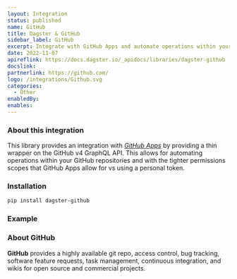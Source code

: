```yaml
---
layout: Integration
status: published
name: GitHub
title: Dagster & GitHub
sidebar_label: GitHub
excerpt: Integrate with GitHub Apps and automate operations within your github repositories.
date: 2022-11-07
apireflink: https://docs.dagster.io/_apidocs/libraries/dagster-github
docslink: 
partnerlink: https://github.com/
logo: /integrations/Github.svg
categories:
  - Other
enabledBy:
enables:
---
```


### About this integration

This library provides an integration with _[GitHub Apps](https://docs.github.com/en/developers/apps/getting-started-with-apps/about-apps)_ by providing a thin wrapper on the GitHub v4 GraphQL API. This allows for automating operations within your GitHub repositories and with the tighter permissions scopes that GitHub Apps allow for vs using a personal token.

### Installation

```bash
pip install dagster-github
```

### Example

<CodeExample filePath="integrations/github.py" language="python" title="Dagster & GitHub Example" />

### About GitHub

**GitHub** provides a highly available git repo, access control, bug tracking, software feature requests, task management, continuous integration, and wikis for open source and commercial projects.
